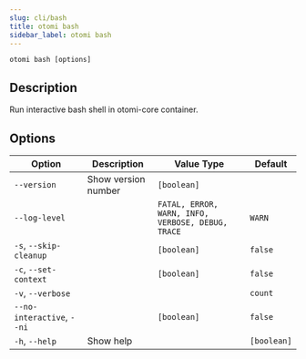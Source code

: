 ```yaml
---
slug: cli/bash
title: otomi bash
sidebar_label: otomi bash
---
```


`otomi bash [options]`

## Description

Run interactive bash shell in otomi-core container.

## Options

| Option                     | Description         | Value Type                                        | Default     |
| -------------------------- | ------------------- | ------------------------------------------------- | ----------- |
| `--version`                | Show version number | `[boolean]`                                       |             |
| `--log-level`              |                     | `FATAL, ERROR, WARN, INFO, VERBOSE, DEBUG, TRACE` | `WARN`      |
| `-s`, `--skip-cleanup`     |                     | `[boolean]`                                       | `false`     |
| `-c`, `--set-context`      |                     | `[boolean]`                                       | `false`     |
| `-v`, `--verbose`          |                     |                                                   | `count`     |
| `--no-interactive`, `--ni` |                     | `[boolean]`                                       | `false`     |
| `-h`, `--help`             | Show help           |                                                   | `[boolean]` |
